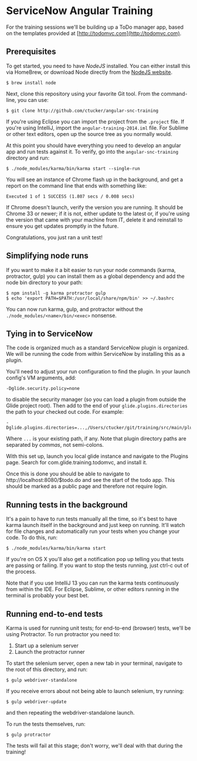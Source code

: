 # ServiceNow Angular Training

For the training sessions we'll be building up a ToDo manager app,
based on the templates provided at
[http://todomvc.com](http://todomvc.com).

## Prerequisites

To get started, you need to have *NodeJS* installed.  You can either
install this via HomeBrew, or download Node directly from the
[NodeJS website](http://nodejs.org).

	$ brew install node

Next, clone this repository using your favorite Git tool.  From the
command-line, you can use:

	$ git clone http://github.com/ctucker/angular-snc-training

If you're using Eclipse you can import the project from the `.project`
file.  If you're using IntelliJ, import the
`angular-training-2014.iml` file.  For Sublime or other text editors,
open up the source tree as you normally would.

At this point you should have everything you need to develop an
angular app and run tests against it.  To verify, go into the
`angular-snc-training` directory and run:

	$ ./node_modules/karma/bin/karma start --single-run

You will see an instance of Chrome flash up in the background, and
get a report on the command line that ends with something like:

	Executed 1 of 1 SUCCESS (1.807 secs / 0.008 secs)

If Chrome doesn't launch, verify the version you are running.  It
should be Chrome 33 or newer; if it is not, either update to the
latest or, if you're using the version that came with your machine
from IT, delete it and reinstall to ensure you get updates promptly in
the future.

Congratulations, you just ran a unit test!

## Simplifying node runs

If you want to make it a bit easier to run your node commands (karma,
protractor, gulp) you can install them as a global dependency and add
the node bin directory to your path:

	$ npm install -g karma protractor gulp
	$ echo 'export PATH=$PATH:/usr/local/share/npm/bin' >> ~/.bashrc

You can now run karma, gulp, and protractor without the
`./node_modules/<name>/bin/<exec>` nonsense.

## Tying in to ServiceNow

The code is organized much as a standard ServiceNow plugin is
organized.  We will be running the code from within ServiceNow by
installing this as a plugin.

You'll need to adjust your run configuration to find the plugin.  In
your launch config's VM arguments, add:

	-Dglide.security.policy=none

to disable the security manager (so you can load a plugin from outside
the Glide project root).  Then add to the end of your
`glide.plugins.directories` the path to your checked out code.  For
example:

	-Dglide.plugins.directories=...,/Users/ctucker/git/training/src/main/plugins

Where `...`  is your existing path, if any.  Note that plugin
directory paths are separated by _commas_, not semi-colons.

With this set up, launch you local glide instance and navigate to the
Plugins page.  Search for com.glide.training.todomvc, and install it.

Once this is done you should be able to navigate to
http://localhost:8080/$todo.do and see the start of the todo app.
This should be marked as a public page and therefore not require
login.

## Running tests in the background

It's a pain to have to run tests manually all the time, so it's best
to have karma launch itself in the background and just keep on
running.  It'll watch for file changes and automatically run your
tests when you change your code.  To do this, run:

	$ ./node_modules/karma/bin/karma start

If you're on OS X you'll also get a notification pop up telling you
that tests are passing or failing.  If you want to stop the tests
running, just ctrl-c out of the process.

Note that if you use IntelliJ 13 you can run the karma tests
continuously from within the IDE.  For Eclipse, Sublime, or other
editors running in the terminal is probably your best bet.

## Running end-to-end tests

Karma is used for running unit tests; for end-to-end (browser) tests,
we'll be using Protractor.  To run protractor you need to:

1. Start up a selenium server
2. Launch the protractor runner

To start the selenium server, open a new tab in your terminal,
navigate to the root of this directory, and run:

	$ gulp webdriver-standalone

If you receive errors about not being able to launch selenium, try
running:

	$ gulp webdriver-update

and then repeating the webdriver-standalone launch.

To run the tests themselves, run:

	$ gulp protractor

The tests will fail at this stage; don't worry, we'll deal with that
during the training!
